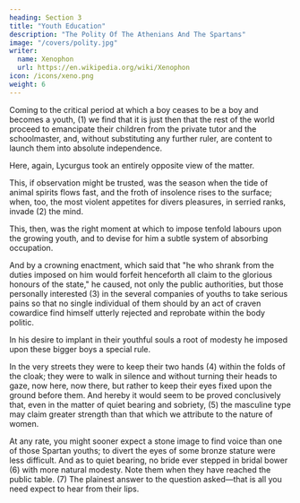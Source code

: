 ```yaml
---
heading: Section 3
title: "Youth Education"
description: "The Polity Of The Athenians And The Spartans"
image: "/covers/polity.jpg"
writer:
  name: Xenophon
  url: https://en.wikipedia.org/wiki/Xenophon
icon: /icons/xeno.png
weight: 6
---
```




Coming to the critical period at which a boy ceases to be a boy and becomes a youth, (1) we find that it is just then that the rest of the world proceed to emancipate their children from the private tutor and the schoolmaster, and, without substituting any further ruler, are content to launch them into absolute independence.

<!--  (1) {eis to meirakiousthai}, "with reference to hobbledehoy-hood."
    Cobet erases the phrase as post-Xenophontine. -->


Here, again, Lycurgus took an entirely opposite view of the matter. 

This, if observation might be trusted, was the season when the tide of animal spirits flows fast, and the froth of insolence rises to the surface; when, too, the most violent appetites for divers pleasures, in serried ranks, invade (2) the mind. 

This, then, was the right moment at which to impose tenfold labours upon the growing youth, and to devise for him a subtle system of absorbing occupation. 

And by a crowning enactment, which said that "he who shrank from the duties imposed on him would forfeit henceforth all claim to the glorious honours of the state," he caused, not only the public authorities, but those personally interested (3) in the several companies of youths to take serious pains so that no single individual of them should by an act of craven cowardice find himself utterly rejected and reprobate within the body politic.

<!--  (2) Lit. "range themselves." For the idea, see "Mem." I. ii. 23;
    Swinburne, "Songs before Sunrise": Prelude, "Past youth where
    shoreward shallows are."

 (3) Or, "the friends and connections." -->

In his desire to implant in their youthful souls a root of modesty he imposed upon these bigger boys a special rule. 

In the very streets they were to keep their two hands (4) within the folds of the cloak; they were to walk in silence and without turning their heads to gaze, now here, now there, but rather to keep their eyes fixed upon the ground before them. And hereby it would seem to be proved conclusively that, even in the matter of quiet bearing and sobriety, (5) the masculine type may claim greater strength than that which we attribute to the nature of women. 

At any rate, you might sooner expect a stone image to find voice than one of those Spartan youths; to divert the eyes of some bronze stature were less difficult. And as to quiet bearing, no bride ever stepped in bridal bower (6) with more natural modesty. Note them when they have reached the public table. (7) The plainest answer to the question asked—that is all you need expect to hear from their lips.


<!--  (6) Longinus, {peri ups}, iv. 4, reading {ophthalmois} for     {thalamois}, says: "Yet why speak of Timaeus, when even men like     Xenophon and Plato, the very demigods of literature, though they
    had sat at the feet of Socrates, sometimes forget themselves in
    the pursuit of such pretty conceits? The former in his account of
    the Spartan Polity has these words: 'Their voice you would no more
    hear, than if they were of marble, their gaze is as immovable as
    if they were cast in bronze. You would deem them more modest than
    the very maidens in their eyes.' To speak of the pupils of the
    eyes as modest maidens was a piece of absurdity becoming
    Amphicrates rather than Xenophon; and then what a strange notion
    to suppose that modesty is always without exception, expressed in
    the eye!"—H. L. Howell, "Longinus," p. 8. See "Spectator," No.
    354.

 -->
